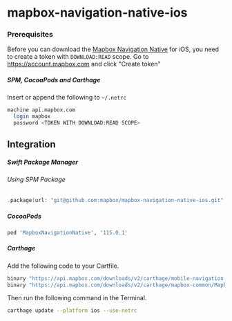 # mapbox-navigation-native-ios

### Prerequisites

Before you can download the [Mapbox Navigation Native](https://github.com/mapbox/mapbox-navigation-native) for iOS, you need to create a token with `DOWNLOAD:READ` scope.
Go to https://account.mapbox.com and click "Create token"

##### SPM, CocoaPods and Carthage
Insert or append the following to `~/.netrc`

```bash
machine api.mapbox.com
  login mapbox
  password <TOKEN WITH DOWNLOAD:READ SCOPE>
```

## Integration

##### Swift Package Manager

###### Using SPM Package

```swift
.package(url: "git@github.com:mapbox/mapbox-navigation-native-ios.git", from: "115.0.1"),
```

##### CocoaPods

```ruby
pod 'MapboxNavigationNative', '115.0.1'
```

##### Carthage

Add the following code to your Cartfile.

```bash
binary "https://api.mapbox.com/downloads/v2/carthage/mobile-navigation-native/MapboxNavigationNative.json" == 115.0.1
binary "https://api.mapbox.com/downloads/v2/carthage/mapbox-common/MapboxCommon-ios.json" == 23.0.0
```

Then run the following command in the Terminal.
```bash
carthage update --platform ios --use-netrc
```
